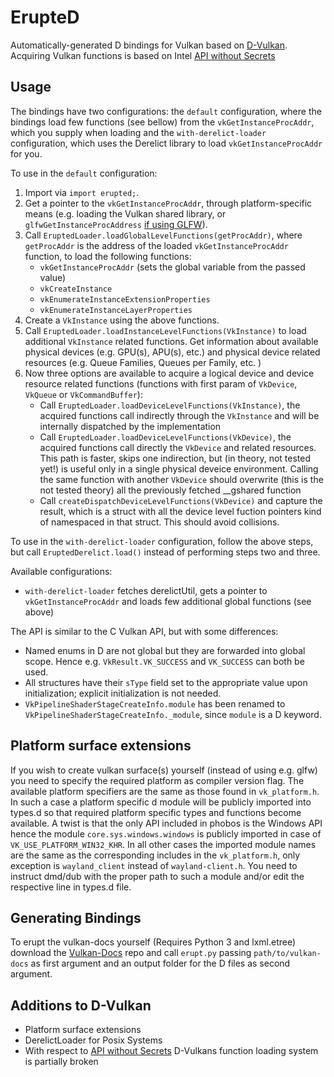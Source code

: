 ErupteD
=======

Automatically-generated D bindings for Vulkan based on [D-Vulkan](https://github.com/ColonelThirtyTwo/dvulkan). Acquiring Vulkan functions is based on Intel [API without Secrets](https://software.intel.com/en-us/api-without-secrets-introduction-to-vulkan-part-1)

Usage
-----

The bindings have two configurations: the `default` configuration, where the bindings load few functions (see bellow) from the `vkGetInstanceProcAddr`, which you supply when loading and the `with-derelict-loader` configuration, which uses the Derelict library to load `vkGetInstanceProcAddr` for you.

To use in the `default` configuration:

1. Import via `import erupted;`.
2. Get a pointer to the `vkGetInstanceProcAddr`, through platform-specific means (e.g. loading the Vulkan shared library, or `glfwGetInstanceProcAddress` [if using GLFW](https://github.com/ColonelThirtyTwo/dvulkan/wiki/Using-d-vulkan-with-Derelict-GLFW)).
3. Call `EruptedLoader.loadGlobalLevelFunctions(getProcAddr)`, where `getProcAddr` is the address of the loaded `vkGetInstanceProcAddr` function, to load the following functions:
	* `vkGetInstanceProcAddr` (sets the global variable from the passed value)
	* `vkCreateInstance`
	* `vkEnumerateInstanceExtensionProperties`
	* `vkEnumerateInstanceLayerProperties`
4. Create a `VkInstance` using the above functions.
5. Call `EruptedLoader.loadInstanceLevelFunctions(VkInstance)` to load additional `VkInstance` related functions. Get information about available physical devices (e.g. GPU(s), APU(s), etc.) and physical device related resources (e.g. Queue Families, Queues per Family, etc. )
6. Now three options are available to acquire a logical device and device resource related functions (functions with first param of `VkDevice`, `VkQueue` or `VkCommandBuffer`):
	* Call `EruptedLoader.loadDeviceLevelFunctions(VkInstance)`, the acquired functions call indirectly through the `VkInstance` and will be internally dispatched by the implementation
	* Call `EruptedLoader.loadDeviceLevelFunctions(VkDevice)`, the acquired functions call directly the `VkDevice` and related resources. This path is faster, skips one indirection, but (in theory, not tested yet!) is useful only in a single physical deveice environment. Calling the same function with another `VkDevice` should overwrite (this is the not tested theory) all the previously fetched __gshared function
	* Call `createDispatchDeviceLevelFunctions(VkDevice)` and capture the result, which is a struct with all the device level fuction pointers kind of namespaced in that struct. This should avoid collisions.

To use in the `with-derelict-loader` configuration, follow the above steps, but call `EruptedDerelict.load()` instead of performing steps two and three.

Available configurations:
* `with-derelict-loader` fetches derelictUtil, gets a pointer to `vkGetInstanceProcAddr` and loads few additional global functions (see above)

The API is similar to the C Vulkan API, but with some differences:
* Named enums in D are not global but they are forwarded into global scope. Hence e.g. `VkResult.VK_SUCCESS` and `VK_SUCCESS` can both be used.
* All structures have their `sType` field set to the appropriate value upon initialization; explicit initialization is not needed.
* `VkPipelineShaderStageCreateInfo.module` has been renamed to `VkPipelineShaderStageCreateInfo._module`, since `module` is a D keyword.


Platform surface extensions
---------------------------

If you wish to create vulkan surface(s) yourself (instead of using e.g. glfw) you need to specify the required platform as compiler version flag. The available platform specifiers are the same as those found in `vk_platform.h`. In such a case a platform specific d module will be publicly imported into types.d so that required platform specific types and functions become available.
A twist is that the only API included in phobos is the Windows API hence the module `core.sys.windows.windows` is publicly imported in case of `VK_USE_PLATFORM_WIN32_KHR`. In all other cases the imported module names are the same as the corresponding includes in the `vk_platform.h`, only exception is `wayland_client` instead of `wayland-client.h`. You need to instruct dmd/dub with the proper path to such a module and/or edit the respective line in types.d file.


Generating Bindings
-------------------

To erupt the vulkan-docs yourself (Requires Python 3 and lxml.etree) download the [Vulkan-Docs](https://github.com/KhronosGroup/Vulkan-Docs) repo and
call `erupt.py` passing `path/to/vulkan-docs` as first argument and an output folder for the D files as second argument.


Additions to D-Vulkan
---------------------

* Platform surface extensions
* DerelictLoader for Posix Systems
* With respect to [API without Secrets](https://software.intel.com/en-us/api-without-secrets-introduction-to-vulkan-part-1) D-Vulkans function loading system is partially broken


